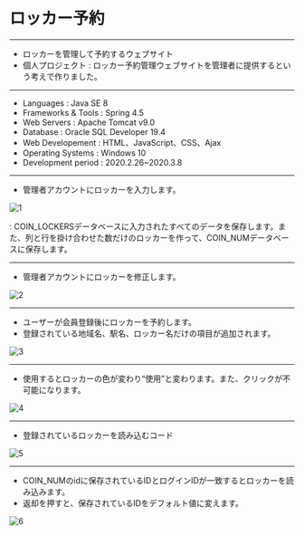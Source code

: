 # ロッカー予約

***

- ロッカーを管理して予約するウェブサイト
- 個人プロジェクト : ロッカー予約管理ウェブサイトを管理者に提供するという考えで作りました。

***

- Languages          : Java SE 8
- Frameworks & Tools : Spring 4.5
- Web Servers        : Apache Tomcat v9.0
- Database           : Oracle SQL Developer 19.4
- Web Developement   : HTML、JavaScript、CSS、Ajax
- Operating Systems  : Windows 10
- Development period : 2020.2.26~2020.3.8


***

- 管理者アカウントにロッカーを入力します。

![1](https://user-images.githubusercontent.com/54131117/95628511-23c0d680-0ab9-11eb-98af-109b93bb430c.png)

 : COIN_LOCKERSデータベースに入力されたすべてのデータを保存します。また、列と行を掛け合わせた数だけのロッカーを作って、COIN_NUMデータベースに保存します。
 
***
- 管理者アカウントにロッカーを修正します。 

![2](https://user-images.githubusercontent.com/54131117/95628862-d5600780-0ab9-11eb-90f8-1d3eb0bed57d.png)

***
- ユーザーが会員登録後にロッカーを予約します。
- 登録されている地域名、駅名、ロッカー名だけの項目が追加されます。

![3](https://user-images.githubusercontent.com/54131117/95628864-d6913480-0ab9-11eb-8af6-f6ec7bb77853.png)

***
- 使用するとロッカーの色が変わり“使用”と変わります。また、クリックが不可能になります。

![4](https://user-images.githubusercontent.com/54131117/95628866-d729cb00-0ab9-11eb-8cd7-0ee930c3b212.png)

***
- 登録されているロッカーを読み込むコード

![5](https://user-images.githubusercontent.com/54131117/95628867-d729cb00-0ab9-11eb-9cc9-e71cc81932a7.png)

***
- COIN_NUMのidに保存されているIDとログインIDが一致するとロッカーを読み込みます。
- 返却を押すと、保存されているIDをデフォルト値に変えます。

![6](https://user-images.githubusercontent.com/54131117/95628868-d7c26180-0ab9-11eb-9bc2-427733fa8ccf.png)




